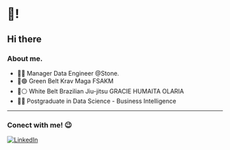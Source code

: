 <!--
**a-dias-stone/a-dias-stone** is a ✨ _special_ ✨ repository because its `README.md` (this file) appears on your GitHub profile.
-->

# 👋!
## Hi there 
### About me.
- 👨‍💻 Manager Data Engineer @Stone.
- 🥋🟢 Green Belt Krav Maga FSAKM
- 🥋⚪ White Belt Brazilian Jiu-jitsu GRACIE HUMAITA OLARIA
- 👨‍🎓 Postgraduate in Data Science - Business Intelligence

_________________________________
### Conect with me! 😉

[![LinkedIn](https://img.shields.io/badge/LinkedIn-0077B5?style=for-the-badge&logo=linkedin&logoColor=white)](https://www.linkedin.com/in/anderson-dias-90988252/)
